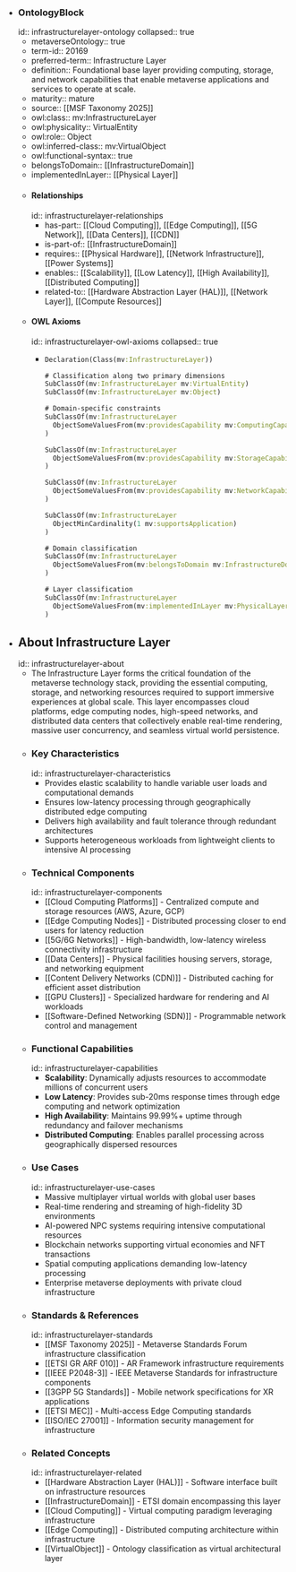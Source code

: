 - ### OntologyBlock
  id:: infrastructurelayer-ontology
  collapsed:: true
	- metaverseOntology:: true
	- term-id:: 20169
	- preferred-term:: Infrastructure Layer
	- definition:: Foundational base layer providing computing, storage, and network capabilities that enable metaverse applications and services to operate at scale.
	- maturity:: mature
	- source:: [[MSF Taxonomy 2025]]
	- owl:class:: mv:InfrastructureLayer
	- owl:physicality:: VirtualEntity
	- owl:role:: Object
	- owl:inferred-class:: mv:VirtualObject
	- owl:functional-syntax:: true
	- belongsToDomain:: [[InfrastructureDomain]]
	- implementedInLayer:: [[Physical Layer]]
	- #### Relationships
	  id:: infrastructurelayer-relationships
		- has-part:: [[Cloud Computing]], [[Edge Computing]], [[5G Network]], [[Data Centers]], [[CDN]]
		- is-part-of:: [[InfrastructureDomain]]
		- requires:: [[Physical Hardware]], [[Network Infrastructure]], [[Power Systems]]
		- enables:: [[Scalability]], [[Low Latency]], [[High Availability]], [[Distributed Computing]]
		- related-to:: [[Hardware Abstraction Layer (HAL)]], [[Network Layer]], [[Compute Resources]]
	- #### OWL Axioms
	  id:: infrastructurelayer-owl-axioms
	  collapsed:: true
		- ```clojure
		  Declaration(Class(mv:InfrastructureLayer))

		  # Classification along two primary dimensions
		  SubClassOf(mv:InfrastructureLayer mv:VirtualEntity)
		  SubClassOf(mv:InfrastructureLayer mv:Object)

		  # Domain-specific constraints
		  SubClassOf(mv:InfrastructureLayer
		    ObjectSomeValuesFrom(mv:providesCapability mv:ComputingCapability)
		  )

		  SubClassOf(mv:InfrastructureLayer
		    ObjectSomeValuesFrom(mv:providesCapability mv:StorageCapability)
		  )

		  SubClassOf(mv:InfrastructureLayer
		    ObjectSomeValuesFrom(mv:providesCapability mv:NetworkCapability)
		  )

		  SubClassOf(mv:InfrastructureLayer
		    ObjectMinCardinality(1 mv:supportsApplication)
		  )

		  # Domain classification
		  SubClassOf(mv:InfrastructureLayer
		    ObjectSomeValuesFrom(mv:belongsToDomain mv:InfrastructureDomain)
		  )

		  # Layer classification
		  SubClassOf(mv:InfrastructureLayer
		    ObjectSomeValuesFrom(mv:implementedInLayer mv:PhysicalLayer)
		  )
		  ```
- ## About Infrastructure Layer
  id:: infrastructurelayer-about
	- The Infrastructure Layer forms the critical foundation of the metaverse technology stack, providing the essential computing, storage, and networking resources required to support immersive experiences at global scale. This layer encompasses cloud platforms, edge computing nodes, high-speed networks, and distributed data centers that collectively enable real-time rendering, massive user concurrency, and seamless virtual world persistence.
	- ### Key Characteristics
	  id:: infrastructurelayer-characteristics
		- Provides elastic scalability to handle variable user loads and computational demands
		- Ensures low-latency processing through geographically distributed edge computing
		- Delivers high availability and fault tolerance through redundant architectures
		- Supports heterogeneous workloads from lightweight clients to intensive AI processing
	- ### Technical Components
	  id:: infrastructurelayer-components
		- [[Cloud Computing Platforms]] - Centralized compute and storage resources (AWS, Azure, GCP)
		- [[Edge Computing Nodes]] - Distributed processing closer to end users for latency reduction
		- [[5G/6G Networks]] - High-bandwidth, low-latency wireless connectivity infrastructure
		- [[Data Centers]] - Physical facilities housing servers, storage, and networking equipment
		- [[Content Delivery Networks (CDN)]] - Distributed caching for efficient asset distribution
		- [[GPU Clusters]] - Specialized hardware for rendering and AI workloads
		- [[Software-Defined Networking (SDN)]] - Programmable network control and management
	- ### Functional Capabilities
	  id:: infrastructurelayer-capabilities
		- **Scalability**: Dynamically adjusts resources to accommodate millions of concurrent users
		- **Low Latency**: Provides sub-20ms response times through edge computing and network optimization
		- **High Availability**: Maintains 99.99%+ uptime through redundancy and failover mechanisms
		- **Distributed Computing**: Enables parallel processing across geographically dispersed resources
	- ### Use Cases
	  id:: infrastructurelayer-use-cases
		- Massive multiplayer virtual worlds with global user bases
		- Real-time rendering and streaming of high-fidelity 3D environments
		- AI-powered NPC systems requiring intensive computational resources
		- Blockchain networks supporting virtual economies and NFT transactions
		- Spatial computing applications demanding low-latency processing
		- Enterprise metaverse deployments with private cloud infrastructure
	- ### Standards & References
	  id:: infrastructurelayer-standards
		- [[MSF Taxonomy 2025]] - Metaverse Standards Forum infrastructure classification
		- [[ETSI GR ARF 010]] - AR Framework infrastructure requirements
		- [[IEEE P2048-3]] - IEEE Metaverse Standards for infrastructure components
		- [[3GPP 5G Standards]] - Mobile network specifications for XR applications
		- [[ETSI MEC]] - Multi-access Edge Computing standards
		- [[ISO/IEC 27001]] - Information security management for infrastructure
	- ### Related Concepts
	  id:: infrastructurelayer-related
		- [[Hardware Abstraction Layer (HAL)]] - Software interface built on infrastructure resources
		- [[InfrastructureDomain]] - ETSI domain encompassing this layer
		- [[Cloud Computing]] - Virtual computing paradigm leveraging infrastructure
		- [[Edge Computing]] - Distributed computing architecture within infrastructure
		- [[VirtualObject]] - Ontology classification as virtual architectural layer
